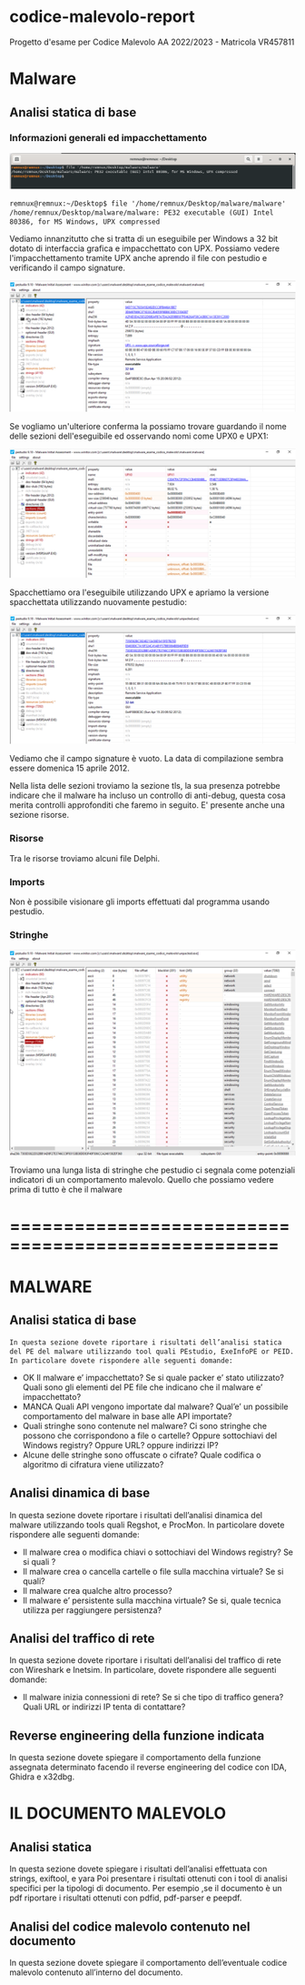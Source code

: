 # codice-malevolo-report
Progetto d'esame per Codice Malevolo AA 2022/2023 - Matricola VR457811

# Malware

## Analisi statica di base

### Informazioni generali ed impacchettamento

[![Remnux file comand](./Screenshots/remnux-file.png)]()

```
remnux@remnux:~/Desktop$ file '/home/remnux/Desktop/malware/malware' 
/home/remnux/Desktop/malware/malware: PE32 executable (GUI) Intel 80386, for MS Windows, UPX compressed
```

Vediamo innanzitutto che si tratta di un eseguibile per Windows a 32 bit dotato di interfaccia grafica e impacchettato con UPX.
Possiamo vedere l'impacchettamento tramite UPX anche aprendo il file con pestudio e verificando il campo signature.

[![Prima apertura con pestudio](./Screenshots/prima-apertura-pestudio.png)]()

Se vogliamo un'ulteriore conferma la possiamo trovare guardando il nome delle sezioni dell'eseguibile ed osservando nomi come UPX0 e UPX1:

[![sezioni file in pestudio](./Screenshots/pestudio-sections.png)]()

Spacchettiamo ora l'eseguibile utilizzando UPX e apriamo la versione spacchettata utilizzando nuovamente pestudio:

[![Seconda apertura con pestudio](./Screenshots/seconda-apertura-pestudio.png)]()

Vediamo che il campo signature è vuoto. La data di compilazione sembra essere domenica 15 aprile 2012.

Nella lista delle sezioni troviamo la sezione tls, la sua presenza potrebbe indicare che il malware ha incluso un controllo di anti-debug, questa cosa merita controlli approfonditi che faremo in seguito. E' presente anche una sezione risorse.

### Risorse

Tra le risorse troviamo alcuni file Delphi.

### Imports

Non è possibile visionare gli imports effettuati dal programma usando pestudio.

### Stringhe

[![Stringhe in pestudio](./Screenshots/pestudio-strings.png)]()

Troviamo una lunga lista di stringhe che pestudio ci segnala come potenziali indicatori di un comportamento malevolo. Quello che possiamo vedere prima di tutto è che il malware 






===================================================
===================================================

# MALWARE
## Analisi statica di base
    In questa sezione dovete riportare i risultati dell’analisi statica del PE del malware utilizzando tool quali PEstudio, ExeInfoPE or PEID. In particolare dovete rispondere alle seguenti domande:
- OK Il malware e’ impacchettato? Se si quale packer e’ stato utilizzato? Quali  sono gli elementi del PE file che indicano che il malware e’ impacchettato?
- MANCA Quali API vengono importate dal malware? Qual’e’ un possibile comportamento del malware in base alle API importate?
- Quali stringhe sono contenute nel malware? Ci sono stringhe che possono che corrispondono a file o cartelle? Oppure sottochiavi del Windows registry? Oppure  URL? oppure indirizzi IP? 
- Alcune delle stringhe sono offuscate o cifrate? Quale codifica o algoritmo di cifratura viene utilizzato?
## Analisi dinamica di base
In questa sezione dovete riportare i risultati dell’analisi dinamica del malware utilizzando tools quali  Regshot, e ProcMon. In particolare dovete rispondere alle seguenti domande:
 
- Il malware crea o modifica chiavi o sottochiavi del Windows registry? Se si quali ?
- Il malware crea o cancella cartelle o file sulla macchina virtuale? Se si quali?
- Il malware crea qualche altro processo?
- Il malware e’ persistente sulla macchina virtuale? Se si, quale tecnica utilizza per raggiungere persistenza?
## Analisi del traffico di rete
In questa sezione dovete riportare i risultati dell’analisi del traffico di rete con Wireshark e Inetsim. In particolare, dovete rispondere alle seguenti domande:
- Il malware inizia connessioni di rete? Se si che tipo di traffico genera?  Quali URL or indirizzi IP tenta di contattare?
 
## Reverse engineering della funzione indicata
In questa sezione dovete spiegare il comportamento della funzione assegnata determinato facendo il reverse engineering del codice con IDA, Ghidra e x32dbg.

# IL DOCUMENTO MALEVOLO
## Analisi statica
In questa sezione dovete spiegare i risultati dell’analisi effettuata con strings, exiftool, e yara Poi presentare i risultati ottenuti con i tool di analisi specifici per la tipologi di documento. Per esempio ,se il documento è un pdf riportare i risultati ottenuti con pdfid, pdf-parser e peepdf.
 
## Analisi del codice malevolo contenuto nel documento
 
In questa sezione dovete spiegare il comportamento dell’eventuale codice malevolo contenuto all’interno del documento.